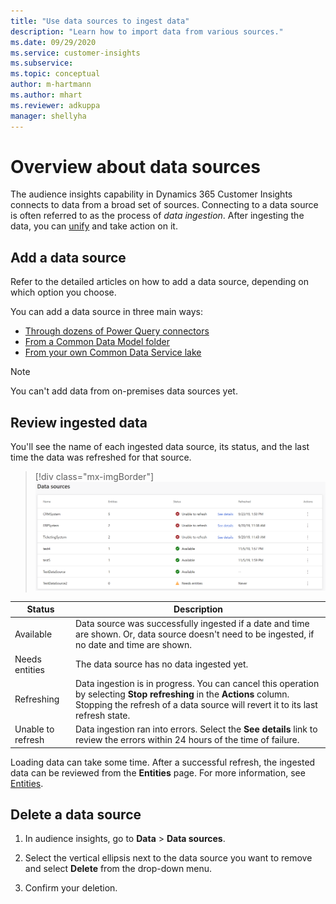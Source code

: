 ```yaml
---
title: "Use data sources to ingest data"
description: "Learn how to import data from various sources."
ms.date: 09/29/2020
ms.service: customer-insights
ms.subservice:
ms.topic: conceptual
author: m-hartmann
ms.author: mhart
ms.reviewer: adkuppa
manager: shellyha
---
```


# Overview about data sources

The audience insights capability in Dynamics 365 Customer Insights connects to data from a broad set of sources. Connecting to a data source is often referred to as the process of *data ingestion*. After ingesting the data, you can [unify](data-unification.md) and take action on it.

## Add a data source

Refer to the detailed articles on how to add a data source, depending on which option you choose.

You can add a data source in three main ways:

- [Through dozens of Power Query connectors](connect-power-query.md)
- [From a Common Data Model folder](connect-common-data-model.md)
- [From your own Common Data Service lake](connect-common-data-service-lake.md)

> [!NOTE]
> You can't add data from on-premises data sources yet.

## Review ingested data

You'll see the name of each ingested data source, its status, and the last time the data was refreshed for that source.

> [!div class="mx-imgBorder"]
> ![Data source added](media/configure-data-datasource-added.png "Data source added")

|Status  |Description  |
|---------|---------|
|Available   |Data source was successfully ingested if a date and time are shown. Or, data source doesn't need to be ingested, if no date and time are shown.          |
|Needs entities   |The data source has no data ingested yet.         |
|Refreshing    |Data ingestion is in progress. You can cancel this operation by selecting **Stop refreshing** in the **Actions** column. Stopping the refresh of a data source will revert it to its last refresh state.       |
|Unable to refresh     |Data ingestion ran into errors. Select the **See details** link to review the errors within 24 hours of the time of failure.         |

Loading data can take some time. After a successful refresh, the ingested data can be reviewed from the **Entities** page. For more information, see [Entities](entities.md).

## Delete a data source

1. In audience insights, go to **Data** > **Data sources**.

2. Select the vertical ellipsis next to the data source you want to remove and select **Delete** from the drop-down menu.

3. Confirm your deletion.
